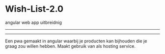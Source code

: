 # Wish-List-2.0
 angular web app uitbreidnig
 <hr/><hr/>

Een pwa gemaakt in angular waarbij je producten kan bijhouden die je graag zou willen hebben.
Maakt gebruik van als hosting service.
